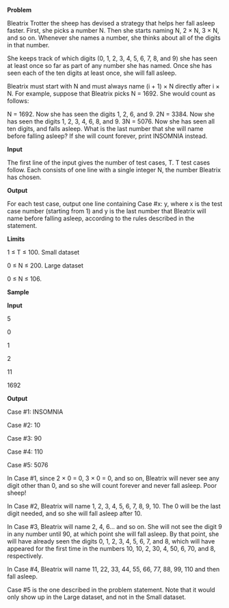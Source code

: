 **Problem**

Bleatrix Trotter the sheep has devised a strategy that helps her fall asleep faster. First, she picks a number N. Then
she starts naming N, 2 × N, 3 × N, and so on. Whenever she names a number, she thinks about all of the digits in that
number.

She keeps track of which digits (0, 1, 2, 3, 4, 5, 6, 7, 8, and 9) she has seen at least once so far as part of any
number she has named. Once she has seen each of the ten digits at least once, she will fall asleep.

Bleatrix must start with N and must always name (i + 1) × N directly after i × N.
For example, suppose that Bleatrix picks N = 1692. She would count as follows:

N = 1692. Now she has seen the digits 1, 2, 6, and 9.
2N = 3384. Now she has seen the digits 1, 2, 3, 4, 6, 8, and 9.
3N = 5076. Now she has seen all ten digits, and falls asleep.
What is the last number that she will name before falling asleep? If she will count forever, print INSOMNIA instead.

**Input**

The first line of the input gives the number of test cases, T. T test cases follow.
Each consists of one line with a single integer N, the number Bleatrix has chosen.

**Output**

For each test case, output one line containing Case #x: y, where x is the test case number (starting from 1) and y is
the last number that Bleatrix will name before falling asleep, according to the rules described in the statement.

**Limits**

1 ≤ T ≤ 100.
Small dataset

0 ≤ N ≤ 200.
Large dataset

0 ≤ N ≤ 106.

**Sample**

**Input**

5

0

1

2

11

1692

**Output**

Case #1: INSOMNIA

Case #2: 10

Case #3: 90

Case #4: 110

Case #5: 5076

In Case #1, since 2 × 0 = 0, 3 × 0 = 0, and so on, Bleatrix will never see any digit other than 0, and so she will
count forever and never fall asleep. Poor sheep!

In Case #2, Bleatrix will name 1, 2, 3, 4, 5, 6, 7, 8, 9, 10. The 0 will be the last digit needed, and so she will
fall asleep after 10.

In Case #3, Bleatrix will name 2, 4, 6... and so on. She will not see the digit 9 in any number until 90, at which
point she will fall asleep. By that point, she will have already seen the digits 0, 1, 2, 3, 4, 5, 6, 7, and 8, which
will have appeared for the first time in the numbers 10, 10, 2, 30, 4, 50, 6, 70, and 8, respectively.

In Case #4, Bleatrix will name 11, 22, 33, 44, 55, 66, 77, 88, 99, 110 and then fall asleep.

Case #5 is the one described in the problem statement. Note that it would only show up in the Large dataset, and not
in the Small dataset.
